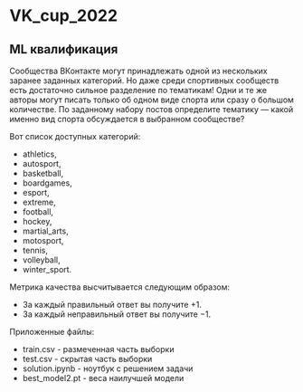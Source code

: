 # VK_cup_2022
## ML квалификация

Сообщества ВКонтакте могут принадлежать одной из нескольких заранее заданных категорий. Но даже среди спортивных сообществ есть достаточно сильное разделение по тематикам! Одни и те же авторы могут писать только об одном виде спорта или сразу о большом количестве.
По заданному набору постов определите тематику — какой именно вид спорта обсуждается в выбранном сообществе?

Вот список доступных категорий:

 * athletics,
 * autosport,
 * basketball,
 * boardgames,
 * esport,
 * extreme,
 * football,
 * hockey,
 * martial_arts,
 * motosport,
 * tennis,
 * volleyball,
 * winter_sport.

Метрика качества высчитывается следующим образом:
 - За каждый правильный ответ вы получите +1.
 - За каждый неправильный ответ вы получите −1.
 
Приложенные файлы:
 * train.csv - размеченная часть выборки
 * test.csv - скрытая часть выборки
 * solution.ipynb - ноутбук с решением задачи
 * best_model2.pt - веса наилучшей модели

